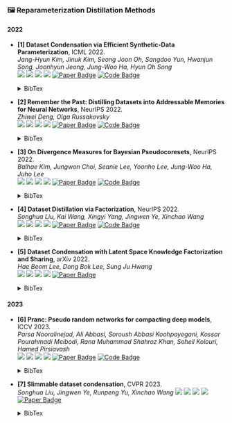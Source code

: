 ### 🖼️ Reparameterization Distillation Methods

#### 2022
- **[1] Dataset Condensation via Efficient Synthetic-Data Parameterization**, ICML 2022.  
*Jang-Hyun Kim, Jinuk Kim, Seong Joon Oh, Sangdoo Yun, Hwanjun Song, Joonhyun Jeong, Jung-Woo Ha, Hyun Oh Song*  
![](https://img.shields.io/badge/IDC-blue) ![](https://img.shields.io/badge/Image_Classification-green) ![](https://img.shields.io/badge/Reparameterization_Distillation-red) ![](https://img.shields.io/badge/Dataset_Distillation-orange)
<a href="https://proceedings.mlr.press/v162/kim22c/kim22c.pdf"><img src="https://img.shields.io/badge/ICML-Paper-%23D2691E" alt="Paper Badge"></a>
<a href="https://github.com/snu-mllab/Efficient-Dataset-Condensation"><img src="https://img.shields.io/badge/GitHub-Code-brightgreen?logo=github" alt="Code Badge"></a>
    <details> <summary>BibTex</summary>

    ```bibtex
    @inproceedings{kim2022dataset,
    title={Dataset Condensation via Efficient Synthetic-Data Parameterization},
    author={Kim, Jang-Hyun and Kim, Jinuk and Oh, Seong Joon and Yun, Sangdoo and Song, Hwanjun and Jeong, Joonhyun and Ha, Jung-Woo and Song, Hyun Oh},
    booktitle={Proceedings of the International Conference on Machine Learning (ICML)},
    pages={11102--11118},
    year={2022}
    }
    ```

    </details>

- **[2] Remember the Past: Distilling Datasets into Addressable Memories for Neural Networks**, NeurIPS 2022.  
*Zhiwei Deng, Olga Russakovsky*  
![](https://img.shields.io/badge/?-blue) ![](https://img.shields.io/badge/Image_Classification-green) ![](https://img.shields.io/badge/Reparameterization_Distillation-red) ![](https://img.shields.io/badge/Dataset_Distillation-orange)
<a href="https://proceedings.neurips.cc/paper_files/paper/2022/file/de3d2bb604cfc43c81edd2a31b257f03-Paper-Conference.pdf"><img src="https://img.shields.io/badge/NeurIPS-Paper-%23D2691E" alt="Paper Badge"></a>
<a href="https://github.com/princetonvisualai/RememberThePast-DatasetDistillation"><img src="https://img.shields.io/badge/GitHub-Code-brightgreen?logo=github" alt="Code Badge"></a>
    <details> <summary>BibTex</summary>

    ```bibtex
    @inproceedings{deng2022remember,
    title={Remember the Past: Distilling Datasets into Addressable Memories for Neural Networks},
    author={Deng, Zhiwei and Russakovsky, Olga},
    booktitle={Proceedings of the Advances in Neural Information Processing Systems (NeurIPS)},
    year={2022}
    }
    ```

    </details>

- **[3] On Divergence Measures for Bayesian Pseudocoresets**, NeurIPS 2022.  
*Balhae Kim, Jungwon Choi, Seanie Lee, Yoonho Lee, Jung-Woo Ha, Juho Lee*  
![](https://img.shields.io/badge/BPC-blue) ![](https://img.shields.io/badge/Image_Classification-green) ![](https://img.shields.io/badge/Reparameterization_Distillation-red) ![](https://img.shields.io/badge/Dataset_Distillation-orange)
<a href="https://proceedings.neurips.cc/paper_files/paper/2022/file/04f8311e7e22eac15d67fe45c242ead8-Paper-Conference.pdf"><img src="https://img.shields.io/badge/NeurIPS-Paper-%23D2691E" alt="Paper Badge"></a>
<a href="https://github.com/balhaekim/bpc-divergences"><img src="https://img.shields.io/badge/GitHub-Code-brightgreen?logo=github" alt="Code Badge"></a>
    <details> <summary>BibTex</summary>

    ```bibtex
    @inproceedings{chen2022bidirectional,
    title={On Divergence Measures for Bayesian Pseudocoresets},
    author={Kim, Balhae and Choi, Jungwon and Lee, Seanie and Lee, Yoonho and Ha, Jung-Woo and Lee, Juho},
    booktitle={Proceedings of the Advances in Neural Information Processing Systems (NeurIPS)},
    year={2022}
    }
    ```

    </details>

- **[4] Dataset Distillation via Factorization**, NeurIPS 2022.  
*Songhua Liu, Kai Wang, Xingyi Yang, Jingwen Ye, Xinchao Wang*  
![](https://img.shields.io/badge/HaBa-blue) ![](https://img.shields.io/badge/Image_Classification-green) ![](https://img.shields.io/badge/Reparameterization_Distillation-red) ![](https://img.shields.io/badge/Dataset_Distillation-orange)
<a href="https://proceedings.neurips.cc/paper_files/paper/2022/file/07bc722f08f096e6ea7ee99349ff0a86-Paper-Conference.pdf"><img src="https://img.shields.io/badge/NeurIPS-Paper-%23D2691E" alt="Paper Badge"></a>
<a href="https://github.com/Huage001/DatasetFactorization"><img src="https://img.shields.io/badge/GitHub-Code-brightgreen?logo=github" alt="Code Badge"></a>
    <details> <summary>BibTex</summary>

    ```bibtex
    @inproceedings{liu2022dataset,
    title={Dataset Distillation via Factorization},
    author={Liu, Songhua and Wang, Kai and Yang, Xingyi and Ye, Jingwen and Wang, Xinchao},
    booktitle={Proceedings of the Advances in Neural Information Processing Systems (NeurIPS)},
    year={2022}
    }
    ```

    </details>

- **[5] Dataset Condensation with Latent Space Knowledge Factorization and Sharing**, arXiv 2022.  
*Hae Beom Lee, Dong Bok Lee, Sung Ju Hwang*  
![](https://img.shields.io/badge/KFS-blue) ![](https://img.shields.io/badge/Image_Classification-green) ![](https://img.shields.io/badge/Reparameterization_Distillation-red) ![](https://img.shields.io/badge/Dataset_Distillation-orange)
<a href="https://arxiv.org/pdf/2208.10494"><img src="https://img.shields.io/badge/ICCV-Paper-%23D2691E" alt="Paper Badge"></a>
    <details> <summary>BibTex</summary>

    ```bibtex
    @article{lee2022dataset,
    title={Dataset condensation with latent space knowledge factorization and sharing},
    author={Lee, Hae Beom and Lee, Dong Bok and Hwang, Sung Ju},
    journal={arXiv preprint arXiv:2208.10494},
    year={2022}
    }


    ```

    </details>

#### 2023
- **[6] Pranc: Pseudo random networks for compacting deep models**, ICCV 2023.  
*Parsa Nooralinejad, Ali Abbasi, Soroush Abbasi Koohpayegani, Kossar Pourahmadi Meibodi, Rana Muhammad Shahroz Khan, Soheil Kolouri, Hamed Pirsiavash*  
![](https://img.shields.io/badge/PRANC-blue) ![](https://img.shields.io/badge/Image_Classification-green) ![](https://img.shields.io/badge/Reparameterization_Distillation-red) ![](https://img.shields.io/badge/Dataset_Distillation-orange)
<a href="https://openaccess.thecvf.com/content/ICCV2023/papers/Nooralinejad_PRANC_Pseudo_RAndom_Networks_for_Compacting_Deep_Models_ICCV_2023_paper.pdf"><img src="https://img.shields.io/badge/ICCV-Paper-%23D2691E" alt="Paper Badge"></a>
<a href="https://github.com/UCDvision/PRANC"><img src="https://img.shields.io/badge/GitHub-Code-brightgreen?logo=github" alt="Code Badge"></a>
    <details> <summary>BibTex</summary>

    ```bibtex
    @inproceedings{nooralinejad2023pranc,
    title={Pranc: Pseudo random networks for compacting deep models},
    author={Nooralinejad, Parsa and Abbasi, Ali and Koohpayegani, Soroush Abbasi and Meibodi, Kossar Pourahmadi and Khan, Rana Muhammad Shahroz and Kolouri, Soheil and Pirsiavash, Hamed},
    booktitle={Proceedings of the IEEE/CVF International Conference on Computer Vision},
    pages={17021--17031},
    year={2023}
    }

    ```

    </details>

- **[7] Slimmable dataset condensation**, CVPR 2023.  
*Songhua Liu, Jingwen Ye, Runpeng Yu, Xinchao Wang*
![](https://img.shields.io/badge/SDC-blue) ![](https://img.shields.io/badge/Image_Classification-green) ![](https://img.shields.io/badge/Reparameterization_Distillation-red) ![](https://img.shields.io/badge/Dataset_Distillation-orange)
<a href="https://arxiv.org/pdf/2208.10494"><img src="https://img.shields.io/badge/CVPR-Paper-%23D2691E" alt="Paper Badge"></a>
    <details> <summary>BibTex</summary>

    ```bibtex
    @inproceedings{liu2023slimmable,
    title={Slimmable dataset condensation},
    author={Liu, Songhua and Ye, Jingwen and Yu, Runpeng and Wang, Xinchao},
    booktitle={Proceedings of the IEEE/CVF Conference on Computer Vision and Pattern Recognition},
    pages={3759--3768},
    year={2023}
    }


    ```

    </details>

